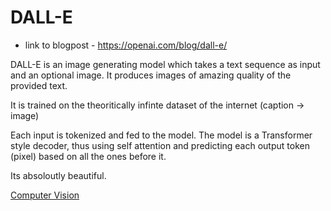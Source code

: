 # DALL-E
* link to blogpost - https://openai.com/blog/dall-e/

DALL-E is an image generating model which takes a text sequence as input and an optional image. 
It produces images of amazing quality of the provided text.

It is trained on the theoritically infinte dataset of the internet (caption -> image)

Each input is tokenized and fed to the model. The model is a Transformer style decoder, thus using self attention and predicting each output token (pixel) based on all the ones before it.

Its absoloutly beautiful.

[Computer Vision](Computer%20Vision.md)